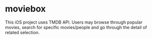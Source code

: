# moviebox
This iOS project uses TMDB API. Users may browse through popular movies, search for specific movies/people and go through the detail of related selection.
